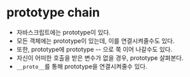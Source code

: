 # prototype chain
- 자바스크립트에는 prototype이 있다.
- 모든 객체에는 prototype이 있는데, 이를 연결시켜줄수도 있다.
- 또한, prototype에 prototype -- 으로 쭉 이어 나갈수도 있다.
- 자신이 어떠한 호출을 받은 변수가 없을 경우, prototype 살펴본다.
- `__proto__`를 통해 prototype을 연결시켜줄수 있다.